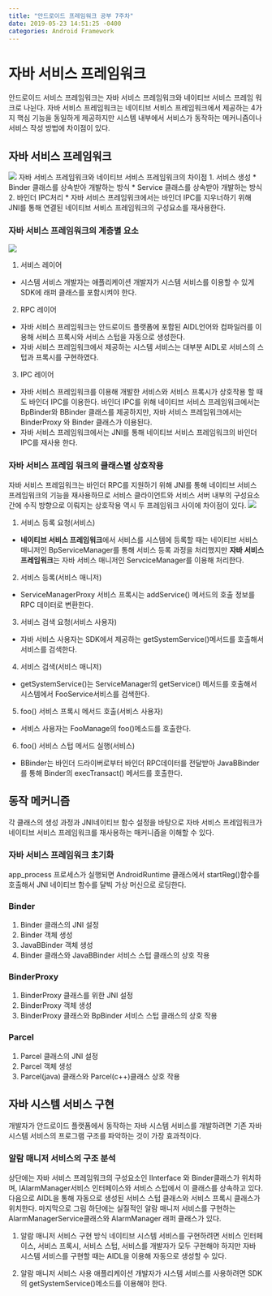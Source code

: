 ```yaml
---
title: "안드로이드 프레임워크 공부 7주차"
date: 2019-05-23 14:51:25 -0400
categories: Android Framework
---
```


자바 서비스 프레임워크
=============
안드로이드 서비스 프레임워크는 자바 서비스 프레임워크와 네이티브 서비스 프레임 워크로 나뉜다.
자바 서비스 프레임워크는 네이티브 서비스 프레임워크에서 제공하는 4가지 핵심 기능을 동일하게 제공하지만 시스템 내부에서 서비스가 동작하는 메커니즘이나 서비스 작성 방법에 차이점이 있다.

자바 서비스 프레임워크
-------------
<img src="https://user-images.githubusercontent.com/48199401/58265505-c7252480-7dba-11e9-9d17-02206c526eac.PNG">
자바 서비스 프레임워크와 네이티브 서비스 프레임워크의 차이점
1. 서비스 생성
  * Binder 클래스를 상속받아 개발하는 방식
  * Service 클래스를 상속받아 개발하는 방식
2. 바인더 IPC처리
  * 자바 서비스 프레임워크에서는 바인더 IPC를 지우너하기 위해 JNI를 통해 연결된 네이티브 서비스 프레임워크의 구성요소를 재사용한다.

### 자바 서비스 프레임워크의 계층별 요소
<img src="https://user-images.githubusercontent.com/48199401/58266020-d22c8480-7dbb-11e9-8424-bc8d203396b8.PNG">

1. 서비스 레이어
* 시스템 서비스 개발자는 애플리케이션 개발자가 시스템 서비스를 이용할 수 있게 SDK에 래퍼 클래스를 포함시켜야 한다.

2. RPC 레이어
* 자바 서비스 프레임워크는 안드로이드 플랫폼에 포함된 AIDL언어와 컴파일러를 이용해 서비스 프록시와 서비스 스텁을 자동으로 생성한다.
* 자바 서비스 프레임워크에서 제공하는 시스템 서비스는 대부분 AIDL로 서비스의 스텁과 프록시를 구현하였다.

3. IPC 레이어
* 자바 서비스 프레임워크를 이용해 개발한 서비스와 서비스 프록시가 상호작용 할 때도 바인더 IPC를 이용한다. 바인더 IPC를 위해 네이티브 서비스 프레임워크에서는 BpBinder와 BBinder 클래스를 제공하지만, 자바 서비스 프레임워크에서는 BinderProxy 와 Binder 클래스가 이용된다.
* 자바 서비스 프레임워크에서는 JNI를 통해 네이티브 서비스 프레임워크의 바인더 IPC를 재사용 한다.

### 자바 서비스 프레임 워크의 클래스별 상호작용
자바 서비스 프레임워크는 바인더 RPC를 지원하기 위해 JNI를 통해 네이티브 서비스 프레임워크의 기능을 재사용하므로 서비스 클라이언트와 서비스 서버 내부의 구성요소 간에 수직 방향으로 이뤄지는 상호작용 역시 두 프레임워크 사이에 차이점이 있다.
<img src="https://user-images.githubusercontent.com/48199401/58267653-048bb100-7dbf-11e9-8fad-2f519553b6ce.PNG">
1. 서비스 등록 요청(서비스)
* **네이티브 서비스 프레임워크**에서 서비스를 시스템에 등록할 때는 네이티브 서비스 매니저인 BpServiceManager를 통해 서비스 등록 과정을 처리했지만 **자바 서비스 프레임워크**는 자바 서비스 매니저인 ServciceManager를 이용해 처리한다. 

2. 서비스 등록(서비스 매니저)
* ServiceManagerProxy 서비스 프록시는 addService() 메서드의 호출 정보를 RPC 데이터로 변환한다.

3. 서비스 검색 요청(서비스 사용자)
* 자바 서비스 사용자는 SDK에서 제공하는 getSystemService()메서드를 호출해서 서비스를 검색한다.

4. 서비스 검색(서비스 매니저)
* getSystemService()는 ServiceManager의 getService() 메서드를 호출해서 시스템에서 FooService서비스를 검색한다. 

5. foo() 서비스 프록시 메서드 호출(서비스 사용자)
* 서비스 사용자는 FooManage의 foo()메소드를 호출한다.

6. foo() 서비스 스텁 메서드 실행(서비스)
* BBinder는 바인더 드라이버로부터 바인더 RPC데이터를 전달받아 JavaBBinder를 통해 Binder의 execTransact() 메서드를 호출한다.

동작 메커니즘
-------------
각 클래스의 생성 과정과 JNI네이티브 함수 설정을 바탕으로 자바 서비스 프레임워크가 네이티브 서비스 프레임워크를 재사용하는 매커니즘을 이해할 수 있다. 

### 자바 서비스 프레임워크 초기화
app_process 프로세스가 실행되면 AndroidRuntime 클래스에서 startReg()함수를 호출해서 JNI 네이티브 함수를 달빅 가상 머신으로 로딩한다.

### Binder
1. Binder 클래스의 JNI 설정
2. Binder 객체 생성
3. JavaBBinder 객체 생성
4. Binder 클래스와 JavaBBinder 서비스 스텁 클래스의 상호 작용

### BinderProxy
1. BinderProxy 클래스를 위한 JNI 설정
2. BinderProxy 객체 생성
3. BinderProxy 클래스와 BpBinder 서비스 스텁 클래스의 상호 작용

### Parcel
1. Parcel 클래스의 JNI 설정
2. Parcel 객체 생성
3. Parcel(java) 클래스와 Parcel(c++)클래스  상호 작용

자바 시스템 서비스 구현
-------------
개발자가 안드로이드 플랫폼에서 동작하는 자바 시스템 서비스를 개발하려면 기존 자바 시스템 서비스의 프로그램 구조를 파악하는 것이 가장 효과적이다.

### 알람 매니저 서비스의 구조 분석
상단에는 자바 서비스 프레임워크의 구성요소인 IInterface 와 Binder클래스가 위치하며, IAlarmManager서비스 인터페이스와 서비스 스텁에서 이 클래스를 상속하고 있다. 다음으로 AIDL을 통해 자동으로 생성된 서비스 스텁 클래스와 서비스 프록시 클래스가 위치한다. 마지막으로 그림 하단에는 실질적인 알람 매니저 서비스를 구현하는 AlarmManagerService클래스와 AlarmManager 래퍼 클래스가 있다.

1. 알람 매니저 서비스 구현 방식
네이티브 시스템 서비스를 구현하려면 서비스 인터페이스, 서비스 프록시, 서비스 스텁, 서비스를 개발자가 모두 구현해야 하지만 자바 시스템 서비스를 구현할 때는 AIDL을 이용해 자동으로 생성할 수 있다.

2. 알람 매니저 서비스 사용
애플리케이션 개발자가 시스템 서비스를 사용하려면 SDK의 getSystemService()메소드를 이용해야 한다. 
